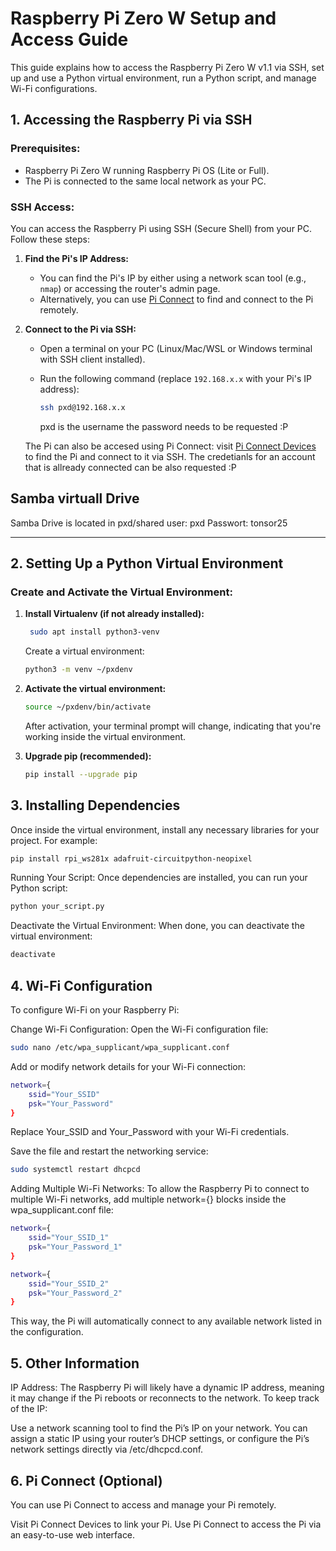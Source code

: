 # Raspberry Pi Zero W Setup and Access Guide

This guide explains how to access the Raspberry Pi Zero W v1.1 via SSH, set up and use a Python virtual environment, run a Python script, and manage Wi-Fi configurations.

## 1. **Accessing the Raspberry Pi via SSH**

### Prerequisites:
- Raspberry Pi Zero W running Raspberry Pi OS (Lite or Full).
- The Pi is connected to the same local network as your PC.

### SSH Access:

You can access the Raspberry Pi using SSH (Secure Shell) from your PC. Follow these steps:

1. **Find the Pi's IP Address:**
   - You can find the Pi's IP by either using a network scan tool (e.g., `nmap`) or accessing the router's admin page.
   - Alternatively, you can use [Pi Connect](https://www.raspberrypi.com/documentation/services/connect.html) to find and connect to the Pi remotely.

2. **Connect to the Pi via SSH:**

   - Open a terminal on your PC (Linux/Mac/WSL or Windows terminal with SSH client installed).
   - Run the following command (replace `192.168.x.x` with your Pi's IP address):

     ```bash
     ssh pxd@192.168.x.x
     ```

     pxd is the username
     the password needs to be requested :P


   The Pi can also be accesed using Pi Connect: visit [Pi Connect Devices](https://connect.raspberrypi.com/devices) to find the Pi and connect to it via SSH. The credetianls for an account that is allready connected can be also requested :P

## Samba virtuall Drive

Samba Drive is located in pxd/shared
user: pxd
Passwort: tonsor25

---

## 2. **Setting Up a Python Virtual Environment**

### Create and Activate the Virtual Environment:

1. **Install Virtualenv (if not already installed):**

   ```bash
    sudo apt install python3-venv
    ```
    Create a virtual environment:

    ```bash
    python3 -m venv ~/pxdenv
    ```
2. **Activate the virtual environment:**

    ```bash
    source ~/pxdenv/bin/activate
    ```
    After activation, your terminal prompt will change, indicating that you're working inside the virtual environment.

3. **Upgrade pip (recommended):**

    ```bash
    pip install --upgrade pip
    ```

## 3. Installing Dependencies
Once inside the virtual environment, install any necessary libraries for your project. For example:

```bash
pip install rpi_ws281x adafruit-circuitpython-neopixel
```
Running Your Script:
Once dependencies are installed, you can run your Python script:

```bash
python your_script.py
```
Deactivate the Virtual Environment:
When done, you can deactivate the virtual environment:

```bash
deactivate
```
## 4. Wi-Fi Configuration
To configure Wi-Fi on your Raspberry Pi:

Change Wi-Fi Configuration:
Open the Wi-Fi configuration file:

```bash
sudo nano /etc/wpa_supplicant/wpa_supplicant.conf
```
Add or modify network details for your Wi-Fi connection:

```bash
network={
    ssid="Your_SSID"
    psk="Your_Password"
}
```
Replace Your_SSID and Your_Password with your Wi-Fi credentials.

Save the file and restart the networking service:

```bash
sudo systemctl restart dhcpcd
```
Adding Multiple Wi-Fi Networks:
To allow the Raspberry Pi to connect to multiple Wi-Fi networks, add multiple network={} blocks inside the wpa_supplicant.conf file:

```bash
network={
    ssid="Your_SSID_1"
    psk="Your_Password_1"
}

network={
    ssid="Your_SSID_2"
    psk="Your_Password_2"
}
```
This way, the Pi will automatically connect to any available network listed in the configuration.

## 5. Other Information
IP Address:
The Raspberry Pi will likely have a dynamic IP address, meaning it may change if the Pi reboots or reconnects to the network. To keep track of the IP:

Use a network scanning tool to find the Pi’s IP on your network.
You can assign a static IP using your router’s DHCP settings, or configure the Pi’s network settings directly via /etc/dhcpcd.conf.

## 6. Pi Connect (Optional)
You can use Pi Connect to access and manage your Pi remotely.

Visit Pi Connect Devices to link your Pi.
Use Pi Connect to access the Pi via an easy-to-use web interface.
